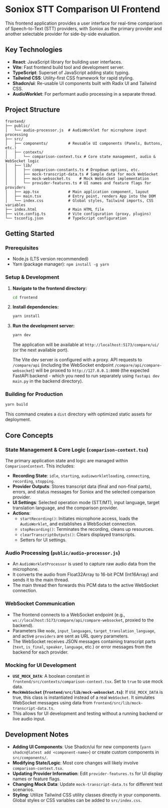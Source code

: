# Soniox STT Comparison UI Frontend

This frontend application provides a user interface for real-time comparison of Speech-to-Text (STT) providers, with Soniox as the primary provider and another selectable provider for side-by-side evaluation.

## Key Technologies

*   **React**: JavaScript library for building user interfaces.
*   **Vite**: Fast frontend build tool and development server.
*   **TypeScript**: Superset of JavaScript adding static typing.
*   **Tailwind CSS**: Utility-first CSS framework for rapid styling.
*   **Shadcn/ui**: Re-usable UI components built with Radix UI and Tailwind CSS.
*   **AudioWorklet**: For performant audio processing in a separate thread.

## Project Structure

```
frontend/
├── public/
│   └── audio-processor.js  # AudioWorklet for microphone input processing
├── src/
│   ├── components/         # Reusable UI components (Panels, Buttons, etc.)
│   ├── contexts/
│   │   └── comparison-context.tsx # Core state management, audio & WebSocket logic
│   ├── lib/
│   │   ├── comparison-constants.ts # Dropdown options, etc.
│   │   ├── mock-transcript-data.ts # Sample data for mock WebSocket
│   │   ├── mock-websocket.ts    # Mock WebSocket implementation
│   │   └── provider-features.ts # UI names and feature flags for providers
│   ├── app.tsx             # Main application component, layout
│   ├── main.tsx            # Entry point, renders App into the DOM
│   └── index.css           # Global styles, Tailwind imports, CSS variables
├── index.html              # Main HTML file
├── vite.config.ts          # Vite configuration (proxy, plugins)
└── tsconfig.json           # TypeScript configuration
```

## Getting Started

### Prerequisites

*   Node.js (LTS version recommended)
*   Yarn (package manager): `npm install -g yarn`

### Setup & Development

1.  **Navigate to the frontend directory:**
    ```bash
    cd frontend
    ```

2.  **Install dependencies:**
    ```bash
    yarn install
    ```

3.  **Run the development server:**
    ```bash
    yarn dev
    ```
    The application will be available at `http://localhost:5173/compare/ui/` (or the next available port).

    The Vite dev server is configured with a proxy. API requests to `/compare/api` (including the WebSocket endpoint `/compare/api/compare-websocket`) will be proxied to `http://127.0.0.1:8000` (the expected FastAPI backend - which you need to run separately using `fastapi dev main.py` in the backend directory).

### Building for Production

```bash
yarn build
```
This command creates a `dist` directory with optimized static assets for deployment.

## Core Concepts

### State Management & Core Logic (`comparison-context.tsx`)

The primary application state and logic are managed within `ComparisonContext`. This includes:

*   **Recording State**: `idle`, `starting`, `audioworkletloading`, `connecting`, `recording`, `stopping`.
*   **Provider Outputs**: Stores transcript data (final and non-final parts), errors, and status messages for Soniox and the selected comparison provider.
*   **UI Settings**: Selected operation mode (STT/MT), input language, target translation language, and the comparison provider.
*   **Actions**:
    *   `startRecording()`: Initiates microphone access, loads the `AudioWorklet`, and establishes a WebSocket connection.
    *   `stopRecording()`: Terminates the recording, cleans up resources.
    *   `clearTranscriptOutputs()`: Clears displayed transcripts.
    *   Setters for UI settings.

### Audio Processing (`public/audio-processor.js`)

*   An `AudioWorkletProcessor` is used to capture raw audio data from the microphone.
*   It converts the audio from Float32Array to 16-bit PCM (Int16Array) and sends it to the main thread.
*   The main thread then forwards this PCM data to the active WebSocket connection.

### WebSocket Communication

*   The frontend connects to a WebSocket endpoint (e.g., `ws://localhost:5173/compare/api/compare-websocket`, proxied to the backend).
*   Parameters like `mode`, `input_languages`, `target_translation_language`, and active `providers` are sent as URL query parameters.
*   The WebSocket receives JSON messages containing transcript parts (`text`, `is_final`, `speaker`, `language`, etc.) or error messages from the backend for each provider.

### Mocking for UI Development

*   **`USE_MOCK_DATA`**: A boolean constant in `frontend/src/contexts/comparison-context.tsx`. Set to `true` to use mock data.
*   **`MockWebSocket` (`frontend/src/lib/mock-websocket.ts`)**: If `USE_MOCK_DATA` is true, this class is instantiated instead of a real `WebSocket`. It simulates WebSocket messages using data from `frontend/src/lib/mock-transcript-data.ts`.
*   This allows for UI development and testing without a running backend or live audio input.

## Development Notes

*   **Adding UI Components**: Use Shadcn/ui for new components (`yarn shadcn@latest add <component-name>`) or create custom components in `src/components/`.
*   **Modifying State/Logic**: Most core changes will likely involve `comparison-context.tsx`.
*   **Updating Provider Information**: Edit `provider-features.ts` for UI display names or feature flags.
*   **Changing Mock Data**: Update `mock-transcript-data.ts` for different test scenarios.
*   **Styling**: Utilize Tailwind CSS utility classes directly in your components. Global styles or CSS variables can be added to `src/index.css`.
